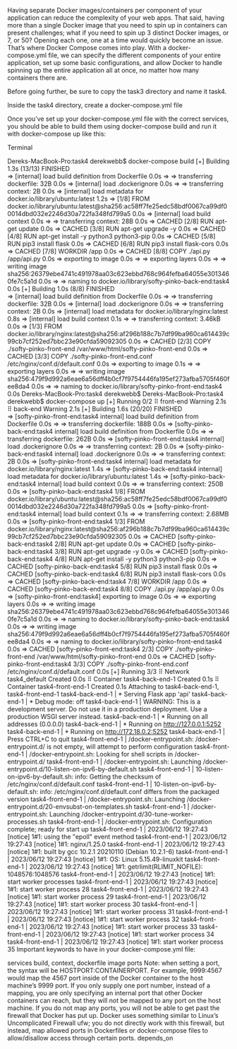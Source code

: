 Having separate Docker images/containers per component of your application can reduce the complexity of your web apps. That said, having more than a single Docker image that you need to spin up in containers can present challenges; what if you need to spin up 3 distinct Docker images, or 7, or 50? Opening each one, one at a time would quickly become an issue. That’s where Docker Compose comes into play. With a docker-compose.yml file, we can specify the different components of your entire application, set up some basic configurations, and allow Docker to handle spinning up the entire application all at once, no matter how many containers there are.

Before going further, be sure to copy the task3 directory and name it task4.

Inside the task4 directory, create a docker-compose.yml file

Once you’ve set up your docker-compose.yml file with the correct services, you should be able to build them using docker-compose build and run it with docker-compose up like this:

Terminal

Dereks-MacBook-Pro:task4 derekwebb$ docker-compose build
[+] Building 1.3s (13/13) FINISHED                                                                                              
 => [internal] load build definition from Dockerfile                                                                       0.0s
 => => transferring dockerfile: 32B                                                                                        0.0s
 => [internal] load .dockerignore                                                                                          0.0s
 => => transferring context: 2B                                                                                            0.0s
 => [internal] load metadata for docker.io/library/ubuntu:latest                                                           1.2s
 => [1/8] FROM docker.io/library/ubuntu:latest@sha256:ac58ff7fe25edc58bdf0067ca99df00014dbd032e2246d30a722fa348fd799a5     0.0s
 => [internal] load build context                                                                                          0.0s
 => => transferring context: 28B                                                                                           0.0s
 => CACHED [2/8] RUN apt-get update                                                                                        0.0s
 => CACHED [3/8] RUN apt-get upgrade -y                                                                                    0.0s
 => CACHED [4/8] RUN apt-get install -y python3 python3-pip                                                                0.0s
 => CACHED [5/8] RUN pip3 install flask                                                                                    0.0s
 => CACHED [6/8] RUN pip3 install flask-cors                                                                               0.0s
 => CACHED [7/8] WORKDIR /app                                                                                              0.0s
 => CACHED [8/8] COPY ./api.py /app/api.py                                                                                 0.0s
 => exporting to image                                                                                                     0.0s
 => => exporting layers                                                                                                    0.0s
 => => writing image sha256:26379ebe4741c491978aa03c623ebbd768c964fefba64055e3013460fe7c5a1d                               0.0s
 => => naming to docker.io/library/softy-pinko-back-end:task4                                                              0.0s
[+] Building 1.0s (8/8) FINISHED                                                                                                
 => [internal] load build definition from Dockerfile                                                                       0.0s
 => => transferring dockerfile: 32B                                                                                        0.0s
 => [internal] load .dockerignore                                                                                          0.0s
 => => transferring context: 2B                                                                                            0.0s
 => [internal] load metadata for docker.io/library/nginx:latest                                                            0.8s
 => [internal] load build context                                                                                          0.1s
 => => transferring context: 3.46kB                                                                                        0.0s
 => [1/3] FROM docker.io/library/nginx:latest@sha256:af296b188c7b7df99ba960ca614439c99cb7cf252ed7bbc23e90cfda59092305      0.0s
 => CACHED [2/3] COPY ./softy-pinko-front-end /var/www/html/softy-pinko-front-end                                          0.0s
 => CACHED [3/3] COPY ./softy-pinko-front-end.conf  /etc/nginx/conf.d/default.conf                                         0.0s
 => exporting to image                                                                                                     0.1s
 => => exporting layers                                                                                                    0.0s
 => => writing image sha256:479f9d992a6eae6a56dff4b0cf7f9754446fa195ef273afba5705f460fee8da4                               0.0s
 => => naming to docker.io/library/softy-pinko-front-end:task4                                                             0.0s
Dereks-MacBook-Pro:task4 derekwebb$ 
Dereks-MacBook-Pro:task4 derekwebb$ docker-compose up
[+] Running 0/2
 ⠿ front-end Warning                                                                                                                                                                                                                               2.1s
 ⠿ back-end Warning                                                                                                                                                                                                                                2.1s
[+] Building 1.6s (20/20) FINISHED                                                                                                                                                                                                                      
 => [softy-pinko-front-end:task4 internal] load build definition from Dockerfile                                                                                                                                                                   0.0s
 => => transferring dockerfile: 188B                                                                                                                                                                                                               0.0s
 => [softy-pinko-back-end:task4 internal] load build definition from Dockerfile                                                                                                                                                                    0.0s
 => => transferring dockerfile: 262B                                                                                                                                                                                                               0.0s
 => [softy-pinko-front-end:task4 internal] load .dockerignore                                                                                                                                                                                      0.0s
 => => transferring context: 2B                                                                                                                                                                                                                    0.0s
 => [softy-pinko-back-end:task4 internal] load .dockerignore                                                                                                                                                                                       0.0s
 => => transferring context: 2B                                                                                                                                                                                                                    0.0s
 => [softy-pinko-front-end:task4 internal] load metadata for docker.io/library/nginx:latest                                                                                                                                                        1.4s
 => [softy-pinko-back-end:task4 internal] load metadata for docker.io/library/ubuntu:latest                                                                                                                                                        1.4s
 => [softy-pinko-back-end:task4 internal] load build context                                                                                                                                                                                       0.0s
 => => transferring context: 250B                                                                                                                                                                                                                  0.0s
 => [softy-pinko-back-end:task4 1/8] FROM docker.io/library/ubuntu:latest@sha256:ac58ff7fe25edc58bdf0067ca99df00014dbd032e2246d30a722fa348fd799a5                                                                                                  0.0s
 => [softy-pinko-front-end:task4 internal] load build context                                                                                                                                                                                      0.1s
 => => transferring context: 2.68MB                                                                                                                                                                                                                0.0s
 => [softy-pinko-front-end:task4 1/3] FROM docker.io/library/nginx:latest@sha256:af296b188c7b7df99ba960ca614439c99cb7cf252ed7bbc23e90cfda59092305                                                                                                  0.0s
 => CACHED [softy-pinko-back-end:task4 2/8] RUN apt-get update                                                                                                                                                                                     0.0s
 => CACHED [softy-pinko-back-end:task4 3/8] RUN apt-get upgrade -y                                                                                                                                                                                 0.0s
 => CACHED [softy-pinko-back-end:task4 4/8] RUN apt-get install -y python3 python3-pip                                                                                                                                                             0.0s
 => CACHED [softy-pinko-back-end:task4 5/8] RUN pip3 install flask                                                                                                                                                                                 0.0s
 => CACHED [softy-pinko-back-end:task4 6/8] RUN pip3 install flask-cors                                                                                                                                                                            0.0s
 => CACHED [softy-pinko-back-end:task4 7/8] WORKDIR /app                                                                                                                                                                                           0.0s
 => CACHED [softy-pinko-back-end:task4 8/8] COPY ./api.py /app/api.py                                                                                                                                                                              0.0s
 => [softy-pinko-front-end:task4] exporting to image                                                                                                                                                                                               0.0s
 => => exporting layers                                                                                                                                                                                                                            0.0s
 => => writing image sha256:26379ebe4741c491978aa03c623ebbd768c964fefba64055e3013460fe7c5a1d                                                                                                                                                       0.0s
 => => naming to docker.io/library/softy-pinko-back-end:task4                                                                                                                                                                                      0.0s
 => => writing image sha256:479f9d992a6eae6a56dff4b0cf7f9754446fa195ef273afba5705f460fee8da4                                                                                                                                                       0.0s
 => => naming to docker.io/library/softy-pinko-front-end:task4                                                                                                                                                                                     0.0s
 => CACHED [softy-pinko-front-end:task4 2/3] COPY ./softy-pinko-front-end /var/www/html/softy-pinko-front-end                                                                                                                                      0.0s
 => CACHED [softy-pinko-front-end:task4 3/3] COPY ./softy-pinko-front-end.conf  /etc/nginx/conf.d/default.conf                                                                                                                                     0.0s
[+] Running 3/3
 ⠿ Network task4_default        Created                                                                                                                                                                                                            0.0s
 ⠿ Container task4-back-end-1   Created                                                                                                                                                                                                            0.1s
 ⠿ Container task4-front-end-1  Created                                                                                                                                                                                                            0.1s
Attaching to task4-back-end-1, task4-front-end-1
task4-back-end-1   |  * Serving Flask app 'api'
task4-back-end-1   |  * Debug mode: off
task4-back-end-1   | WARNING: This is a development server. Do not use it in a production deployment. Use a production WSGI server instead.
task4-back-end-1   |  * Running on all addresses (0.0.0.0)
task4-back-end-1   |  * Running on http://127.0.0.1:5252
task4-back-end-1   |  * Running on http://172.18.0.2:5252
task4-back-end-1   | Press CTRL+C to quit
task4-front-end-1  | /docker-entrypoint.sh: /docker-entrypoint.d/ is not empty, will attempt to perform configuration
task4-front-end-1  | /docker-entrypoint.sh: Looking for shell scripts in /docker-entrypoint.d/
task4-front-end-1  | /docker-entrypoint.sh: Launching /docker-entrypoint.d/10-listen-on-ipv6-by-default.sh
task4-front-end-1  | 10-listen-on-ipv6-by-default.sh: info: Getting the checksum of /etc/nginx/conf.d/default.conf
task4-front-end-1  | 10-listen-on-ipv6-by-default.sh: info: /etc/nginx/conf.d/default.conf differs from the packaged version
task4-front-end-1  | /docker-entrypoint.sh: Launching /docker-entrypoint.d/20-envsubst-on-templates.sh
task4-front-end-1  | /docker-entrypoint.sh: Launching /docker-entrypoint.d/30-tune-worker-processes.sh
task4-front-end-1  | /docker-entrypoint.sh: Configuration complete; ready for start up
task4-front-end-1  | 2023/06/12 19:27:43 [notice] 1#1: using the "epoll" event method
task4-front-end-1  | 2023/06/12 19:27:43 [notice] 1#1: nginx/1.25.0
task4-front-end-1  | 2023/06/12 19:27:43 [notice] 1#1: built by gcc 10.2.1 20210110 (Debian 10.2.1-6) 
task4-front-end-1  | 2023/06/12 19:27:43 [notice] 1#1: OS: Linux 5.15.49-linuxkit
task4-front-end-1  | 2023/06/12 19:27:43 [notice] 1#1: getrlimit(RLIMIT_NOFILE): 1048576:1048576
task4-front-end-1  | 2023/06/12 19:27:43 [notice] 1#1: start worker processes
task4-front-end-1  | 2023/06/12 19:27:43 [notice] 1#1: start worker process 28
task4-front-end-1  | 2023/06/12 19:27:43 [notice] 1#1: start worker process 29
task4-front-end-1  | 2023/06/12 19:27:43 [notice] 1#1: start worker process 30
task4-front-end-1  | 2023/06/12 19:27:43 [notice] 1#1: start worker process 31
task4-front-end-1  | 2023/06/12 19:27:43 [notice] 1#1: start worker process 32
task4-front-end-1  | 2023/06/12 19:27:43 [notice] 1#1: start worker process 33
task4-front-end-1  | 2023/06/12 19:27:43 [notice] 1#1: start worker process 34
task4-front-end-1  | 2023/06/12 19:27:43 [notice] 1#1: start worker process 35
Important keywords to have in your docker-compose.yml file:

services
build, context, dockerfile
image
ports
Note: when setting a port, the syntax will be HOSTPORT:CONTAINERPORT. For example, 9999:4567 would map the 4567 port inside of the Docker container to the host machine’s 9999 port. If you only supply one port number, instead of a mapping, you are only specifying an internal port that other Docker containers can reach, but they will not be mapped to any port on the host machine. If you do not map any ports, you will not be able to get past the firewall that Docker has put up. Docker uses something similar to Linux’s Uncomplicated Firewall ufw; you do not directly work with this firewall, but instead, map allowed ports in Dockerfiles or docker-compose files to allow/disallow access through certain ports.
depends_on

